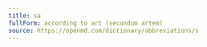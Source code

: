 ```yaml
---
title: sa
fullForm: according to art (secundum artem)
source: https://openmd.com/dictionary/abbreviations/s
---
```

